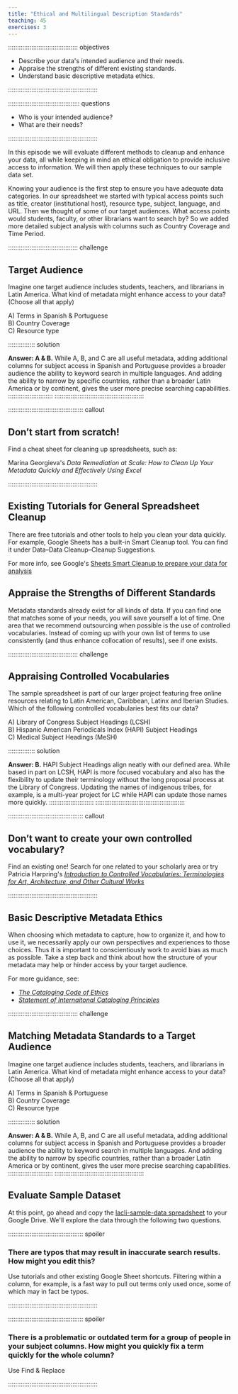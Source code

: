 ```yaml
---
title: "Ethical and Multilingual Description Standards"
teaching: 45
exercises: 3
---
```


::::::::::::::::::::::::::::::::::::::: objectives

- Describe your data's intended audience and their needs. 
- Appraise the strengths of different existing standards.
- Understand basic descriptive metadata ethics.

::::::::::::::::::::::::::::::::::::::::::::::::::

:::::::::::::::::::::::::::::::::::::::: questions

- Who is your intended audience?
- What are their needs?

::::::::::::::::::::::::::::::::::::::::::::::::::

In this episode we will evaluate different methods to cleanup and enhance your data, all while keeping in mind an ethical obligation to provide inclusive access to information. We will then apply these techniques to our sample data set.

Knowing your audience is the first step to ensure you have adequate data categories. In our spreadsheet we started with typical access points such as title, creator (institutional host), resource type, subject, language, and URL. Then we thought of some of our target audiences. What access points would students, faculty, or other librarians want to search by? So we added more detailed subject analysis with columns such as Country Coverage and Time Period.

:::::::::::::::::::::::::::::::::::::::  challenge
## Target Audience
Imagine one target audience includes students, teachers, and librarians in Latin America. What kind of metadata might enhance access to your data? (Choose all that apply)

A) Terms in Spanish & Portuguese  
B) Country Coverage  
C) Resource type

:::::::::::::::  solution

**Answer: A & B.** While A, B, and C are all useful metadata, adding additional columns for subject access in Spanish and Portuguese provides a broader audience the ability to keyword search in multiple languages. And adding the ability to narrow by specific countries, rather than a broader Latin America or by continent, gives the user more precise searching capabilities.
:::::::::::::::::::::::::
::::::::::::::::::::::::::::::::::::::::::::::::::

:::::::::::::::::::::::::::::::::::::::::: callout

## Don’t start from scratch!

Find a cheat sheet for cleaning up spreadsheets, such as:

Marina Georgieva's *Data Remediation at Scale: How to Clean Up Your Metadata Quickly and Effectively Using Excel*

::::::::::::::::::::::::::::::::::::::::::::::::::

## Existing Tutorials for General Spreadsheet Cleanup

There are free tutorials and other tools to help you clean your data quickly. For example, Google Sheets has a built-in Smart Cleanup tool. You can find it under Data–Data Cleanup–Cleanup Suggestions.

For more info, see Google's [Sheets Smart Cleanup to prepare your data for analysis](https://support.google.com/docs/answer/10098582?hl=en)

## Appraise the Strengths of Different Standards

Metadata standards already exist for all kinds of data. If you can find one that matches some of your needs, you will save yourself a lot of time. One area that we recommend outsourcing when possible is the use of controlled vocabularies. Instead of coming up with your own list of terms to use consistently (and thus enhance collocation of results), see if one exists.

:::::::::::::::::::::::::::::::::::::::  challenge
## Appraising Controlled Vocabularies
The sample spreadsheet is part of our larger project featuring free online resources relating to Latin American, Caribbean, Latinx and Iberian Studies. Which of the following controlled vocabularies best fits our data?

A) Library of Congress Subject Headings (LCSH)  
B) Hispanic American Periodicals Index (HAPI) Subject Headings  
C) Medical Subject Headings (MeSH)  

:::::::::::::::  solution

**Answer: B.** HAPI Subject Headings align neatly with our defined area. While based in part on LCSH, HAPI is more focused vocabulary and also has the flexibility to update their terminology without the long proposal process at the Library of Congress. Updating the names of indigenous tribes, for example, is a multi-year project for LC while HAPI can update those names more quickly.
:::::::::::::::::::::::::
::::::::::::::::::::::::::::::::::::::::::::::::::

:::::::::::::::::::::::::::::::::::::::::: callout

## Don’t want to create your own controlled vocabulary?

Find an existing one! Search for one related to your scholarly area or try Patricia Harpring's [*Introduction to Controlled Vocabularies: Terminologies for Art, Architecture, and Other Cultural Works*](https://www.getty.edu/publications/virtuallibrary/160606018X.html)

::::::::::::::::::::::::::::::::::::::::::::::::::

## Basic Descriptive Metadata Ethics
When choosing which metadata to capture, how to organize it, and how to use it, we necessarily apply our own perspectives and experiences to those choices. Thus it is important to conscientiously work to avoid bias as much as possible. Take a step back and think about how the structure of your metadata may help or hinder access by your target audience.

For more guidance, see:
- [*The Cataloging Code of Ethics*](http://hdl.handle.net/11213/16716)
- [*Statement of Internaitonal Cataloging Principles*](https://repository.ifla.org/handle/20.500.14598/80)

:::::::::::::::::::::::::::::::::::::::  challenge
## Matching Metadata Standards to a Target Audience

Imagine one target audience includes students, teachers, and librarians in Latin America. What kind of metadata might enhance access to your data? (Choose all that apply)

A) Terms in Spanish & Portuguese  
B) Country Coverage  
C) Resource type  

:::::::::::::::  solution

**Answer: A & B.** While A, B, and C are all useful metadata, adding additional columns for subject access in Spanish and Portuguese provides a broader audience the ability to keyword search in multiple languages. And adding the ability to narrow by specific countries, rather than a broader Latin America or by continent, gives the user more precise searching capabilities.
:::::::::::::::::::::::::
::::::::::::::::::::::::::::::::::::::::::::::::::

## Evaluate Sample Dataset
At this point, go ahead and copy the [lacli-sample-data spreadsheet](https://docs.google.com/spreadsheets/d/19pTiNUP_PqqX0FlzMeEd5aZRWUj6lt9VU4SCwEm1f5I/edit?usp=sharing) to your Google Drive. We'll explore the data through the following two questions.


:::::::::::::::::::::::::::::::::::::::::: spoiler

### There are typos that may result in inaccurate search results. How might you edit this?

Use tutorials and other existing Google Sheet shortcuts. Filtering within a column, for example, is a fast way to pull out terms only used once, some of which may in fact be typos.

::::::::::::::::::::::::::::::::::::::::::::::::::


:::::::::::::::::::::::::::::::::::::::::: spoiler

### There is a problematic or outdated term for a group of people in your subject columns. How might you quickly fix a term quickly for the whole column?

Use Find & Replace

::::::::::::::::::::::::::::::::::::::::::::::::::
